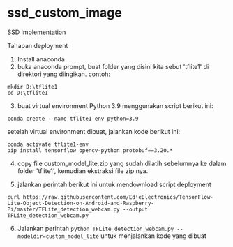 # ssd_custom_image
SSD Implementation

Tahapan deployment

1. Install anaconda
2. buka anaconda prompt, buat folder yang disini kita sebut 'tflite1' di direktori yang diingikan.
contoh:
```
mkdir D:\tflite1
cd D:\tflite1
```
3. buat virtual environment Python 3.9 menggunakan script berikut ini:
```
conda create --name tflite1-env python=3.9
```

setelah virtual environment dibuat, jalankan kode berikut ini:

```
conda activate tflite1-env
pip install tensorflow opencv-python protobuf==3.20.*
```

4. copy file custom_model_lite.zip yang sudah dilatih sebelumnya ke dalam folder 'tflite1', kemudian ekstraksi file zip nya.

5. jalankan perintah berikut ini untuk mendownload script deployment
```
curl https://raw.githubusercontent.com/EdjeElectronics/TensorFlow-Lite-Object-Detection-on-Android-and-Raspberry-Pi/master/TFLite_detection_webcam.py --output TFLite_detection_webcam.py
```

6. Jalankan perintah ```python TFLite_detection_webcam.py --modeldir=custom_model_lite``` untuk menjalankan kode yang dibuat
